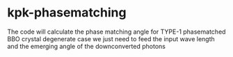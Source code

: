 # kpk-phasematching
The code will calculate the phase matching angle for TYPE-1 phasematched BBO crystal degenerate case we just need to feed the input wave length and the emerging angle of the downconverted photons
